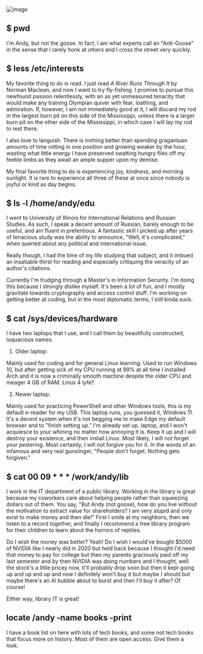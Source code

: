![image](https://github.com/andykeefe/andykeefe/assets/154836099/9b4a3281-ab05-495d-adee-8fa11e963334)

## $ pwd

I'm Andy, but not the goose. In fact, I am what experts call an "Anti-Goose" in the sense that I rarely honk at others and I cross the street very quickly. 

## $ less /etc/interests

My favorite thing to do is read. I just read _A River Runs Through It_ by Norman Maclean, and now I want to try fly-fishing. I promise to pursue this newfound passion relentlessly, with an as yet unmeasured tenacity that would make any training Olympian quiver with fear, loathing, and admiration. If, however, I am not immediately good at it, I will discard my rod in the largest burn pit on this side of the Mississippi, unless there is a larger burn pit on the other side of the Mississippi, in which case I will lay my rod to rest there. 

I also love to languish. There is nothing better than spending gragantuan amounts of time rotting in one position and growing weaker by the hour, wasting what little energy I have preserved swatting hungry flies off my feeble limbs as they await an ample supper upon my demise. 

My final favorite thing to do is experiencing joy, kindness, and morning sunlight. It is rare to experience all three of these at once since nobody is joyful or kind as day begins.

## $ ls -l /home/andy/edu

I went to University of Illinois for International Relations and Russian Studies. As such, I speak a decent amount of Russian, barely enough to be useful, and am fluent in pretentious. A fantastic skill I picked up after years of tenacious study was the ability to announce, "Well, it's complicated," when queried about any political and international issue. 

Really though, I had the time of my life studying that subject, and it imbued an insatiable thirst for reading and especially critiquing the veracity of an author's citations. 

Currently I'm trudging through a Master's in Information Security. I'm doing this because I strongly dislike myself. It's been a lot of fun, and I mostly gravitate towards cryptography and access control stuff. I'm working on getting better at coding, but in the most diplomatic terms, I still kinda suck.

## $ cat /sys/devices/hardware

I have two laptops that I use, and I call them by beautifully constructed, loquacious names. 

1. Older laptop:

Mainly used for coding and for general Linux learning. Used to run Windows 10, but after getting sick of my CPU running at 99% at all time I installed Arch and it is now a criminally smooth machine despite the older CPU and meager 4 GB of RAM. Linux 4 lyfe?
     
2. Newer laptop:

Mainly used for practicing PowerShell and other Windows tools, this is my default e-reader for my USB. This laptop runs, you guessed it, Windows 11. It's a decent system when it's not begging me to make Edge my default browser and to "finish setting up." I'm already set up, laptop, and I won't acquiesce to your whining no matter how annoying it is. Keep it up and I will destroy your existence, and then install Linux. Most likely, I will not forget your pestering. Most certainly, I will not forgive you for it. In the words of an infamous and very real gunslinger, "People don't forget. Nothing gets forgiven."

## $ cat 00 09 * * * /work/andy/lib

I work in the IT department of a public library. Working in the library is great because my coworkers care about helping people rather than squeezing dollars out of them. You say, "But Andy (not goose), how do you live without the motivation to extract value for shareholders? I am very stupid and only exist to make money and then die!" First I smile at my neighbors, then we listen to a record together, and finally I recommend a free library program for their children to learn about the horrors of reptiles. 

Do I wish the money was better? Yeah! Do I wish I would've bought $5000 of NVIDIA like I nearly did in 2020 but held back because I thought I'd need that money to pay for college but then my parents graciously paid off my last semester and by then NVIDIA was doing numbers and I thought, well the stock's a little pricey now, it'll probably drop soon but then it kept going up and up and up and now I definitely won't buy it but maybe I should but maybe there's an AI bubble about to burst and then I'll buy it after? Of course!

Either way, library IT is great!

## locate /andy -name books -print

I have a book list on here with lots of tech books, and some not tech books that focus more on history. Most of them are open access. Give them a look.

<!---
andykeefe/andykeefe is a ✨ special ✨ repository because its `README.md` (this file) appears on your GitHub profile.
You can click the Preview link to take a look at your changes.
--->
